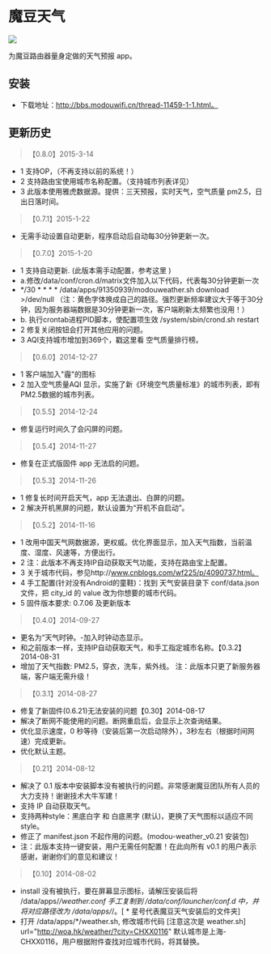 魔豆天气
=============
![](https://github.com/wf225/modou/screenshot.png)

为魔豆路由器量身定做的天气预报 app。

## 安装 ##
* 下载地址：http://bbs.modouwifi.cn/thread-11459-1-1.html。

## 更新历史 ##

>【0.8.0】2015-3-14
* 1 支持OP，（不再支持以前的系统！）
* 2 支持路由宝使用城市名称配置。（支持城市列表详见）
* 3 此版本使用雅虎数据源。提供：三天预报，实时天气，空气质量 pm2.5，日出日落时间。

>【0.7.1】2015-1-22
* 无需手动设置自动更新，程序启动后自动每30分钟更新一次。

>【0.7.0】2015-1-20
* 1 支持自动更新. (此版本需手动配置，参考这里 )
* a.修改/data/conf/cron.d/matrix文件加入以下代码，代表每30分钟更新一次
* */30 * * * * /data/apps/91350939/modouweather.sh download >/dev/null （注：黄色字体换成自己的路径。强烈更新频率建议大于等于30分钟，因为服务器端数据是30分钟更新一次，客户端刷新太频繁也没用！）
* b. 执行crontab进程PID脚本，使配置项生效  /system/sbin/crond.sh restart
* 2 修复关闭按钮会打开其他应用的问题。
* 3 AQI支持城市增加到369个，戳这里看 空气质量排行榜。

>【0.6.0】2014-12-27
* 1 客户端加入"霾"的图标
* 2 加入空气质量AQI 显示，实施了新《环境空气质量标准》的城市列表，即有 PM2.5数据的城市列表。

>【0.5.5】2014-12-24
* 修复运行时间久了会闪屏的问题。

>【0.5.4】2014-11-27
* 修复在正式版固件 app 无法启的问题。

>【0.5.3】2014-11-26
* 1 修复长时间开启天气，app 无法退出、白屏的问题。
* 2 解决开机黑屏的问题，默认设置为“开机不自启动”。

>【0.5.2】2014-11-16
* 1 改用中国天气网数据源，更权威。优化界面显示，加入天气指数，当前温度、湿度、风速等，方便出行。
* 2 注：此版本不再支持IP自动获取天气功能，支持在路由宝上配置。
* 3 关于城市代码，参见http://www.cnblogs.com/wf225/p/4090737.html。
* 4 手工配置(针对没有Android的童鞋)：找到 天气安装目录下 conf/data.json 文件，把 city_id 的 value 改为你想要的城市代码。
* 5 固件版本要求: 0.7.06 及更新版本

>【0.4.0】2014-09-27
* 更名为“天气时钟。-加入时钟动态显示。
* 和之前版本一样，支持IP自动获取天气，和手工指定城市名称。【0.3.2】2014-08-31
* 增加了天气指数: PM2.5，穿衣，洗车，紫外线。 注：此版本只更了新服务器端，客户端无需升级！

>【0.3.1】2014-08-27
* 修复了新固件(0.6.21)无法安装的问题【0.30】2014-08-17
* 解决了断网不能使用的问题。断网重启后，会显示上次查询结果。
* 优化显示速度，0 秒等待（安装后第一次启动除外），3秒左右（根据时间网速）完成更新。
* 优化默认主题。

>【0.21】2014-08-12
* 解决了 0.1 版本中安装脚本没有被执行的问题。非常感谢魔豆团队所有人员的大力支持！谢谢技术大牛军建！
* 支持 IP 自动获取天气。
* 支持两种style：黑底白字 和 白底黑字 (默认)，更换了天气图标以适应不同style。
* 修正了 manifest.json 不起作用的问题。(modou-weather_v0.21 安装包)
* 注：此版本支持一键安装，用户无需任何配置！在此向所有 v0.1 的用户表示感谢，谢谢你们的意见和建议！

>【0.10】2014-08-02
* install 没有被执行，要在屏幕显示图标，请解压安装后将 /data/apps/*/weather.conf 手工复制到 /data/conf/launcher/conf.d 中，并将对应路径改为 /data/apps/*/。[ * 星号代表魔豆天气安装后的文件夹]
* 打开 /data/apps/*/weather.sh, 修改城市代码 [注意这次是 weather.sh] url="http://woa.hk/weather/?city=CHXX0116"    默认城市是上海-CHXX0116，用户根据附件查找对应城市代码，将其替换。

